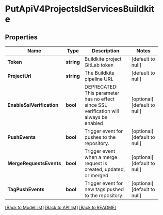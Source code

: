 # PutApiV4ProjectsIdServicesBuildkite

## Properties
Name | Type | Description | Notes
------------ | ------------- | ------------- | -------------
**Token** | **string** | Buildkite project GitLab token | [default to null]
**ProjectUrl** | **string** | The Buildkite pipeline URL | [default to null]
**EnableSslVerification** | **bool** | DEPRECATED: This parameter has no effect since SSL verification will always be enabled | [optional] [default to null]
**PushEvents** | **bool** | Trigger event for pushes to the repository. | [optional] [default to null]
**MergeRequestsEvents** | **bool** | Trigger event when a merge request is created, updated, or merged. | [optional] [default to null]
**TagPushEvents** | **bool** | Trigger event for new tags pushed to the repository. | [optional] [default to null]

[[Back to Model list]](../README.md#documentation-for-models) [[Back to API list]](../README.md#documentation-for-api-endpoints) [[Back to README]](../README.md)


